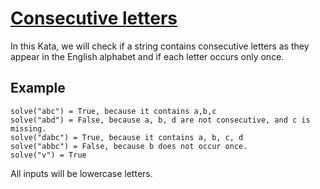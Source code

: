 # [Consecutive letters](https://www.codewars.com/kata/consecutive-letters "https://www.codewars.com/kata/5ce6728c939bf80029988b57")

In this Kata, we will check if a string contains consecutive letters as they appear in the English alphabet and if each letter occurs only once. 

## Example 

```
solve("abc") = True, because it contains a,b,c
solve("abd") = False, because a, b, d are not consecutive, and c is missing.
solve("dabc") = True, because it contains a, b, c, d
solve("abbc") = False, because b does not occur once.
solve("v") = True
```

All inputs will be lowercase letters. 